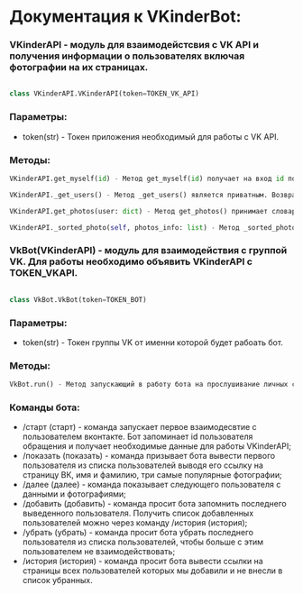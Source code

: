 # Документация к VKinderBot:
### VKinderAPI - модуль для взаимодейстсвия с VK API и получения информации о пользователях включая фотографии на их страницах.

```python

class VKinderAPI.VKinderAPI(token=TOKEN_VK_API)

```

### Параметры:
* token(str) - Токен приложения необходимый для работы с VK API.

### Методы:
```python
VKinderAPI.get_myself(id) - Метод get_myself(id) получает на вход id пользователя VK. На выходе определяет пол, дату рождения и город пользователя. Метод возвращает имя переданного пользователя.
```

```python
VKinderAPI._get_users() - Метод _get_users() является приватным. Возвращает список словарей с размером в 1000 пользователей в соответсвии с параметрами полученными после вызова метода get_myself()
```

```python
VKinderAPI.get_photos(user: dict) - Метод get_photos() принимает словарь одного пользователя, которого мы можем получить при вызовае функции _get_users(). Возвращает словарь {'url': link, 'id': id, 'owner_id': owner_id, 'likes': likes} для получения фотографии пользователя.
```

```python
VKinderAPI._sorted_photo(self, photos_info: list) - Метод _sorted_photo() является приватным. Принимает словарь метода get_photos(). Возвращает отсортированные список фотографии пользователя по лайкам.
```

### VkBot(VKinderAPI) - модуль для взаимодействия с группой VK. Для работы необходимо объявить VKinderAPI с TOKEN_VKAPI.

```python

class VkBot.VkBot(token=TOKEN_BOT)

```

### Параметры:
* token(str) - Токен группы VK от именни которой будет рабоать бот.

### Методы:
```python
VkBot.run() - Метод запускающий в работу бота на прослушивание личных сообщений и реакции на переданные команды.
```

### Команды бота:
* /старт (старт) - команда запускает первое взаимодесвтие с пользователем вконтакте. Бот запоминает id пользователя обращения и получает необходимые данные для работы VKinderAPI;
* /показать (показать) - команда призывает бота вывести первого пользователя из списка пользователей выводя его ссылку на страницу ВК, имя и фамилию, три самые популярные фотографии;
* /далее (далее) - команда показывает следующего пользователя с данными и фотографиями;
* /добавить (добавить) - команда просит бота запомнить последнего выведенного пользователя. Получить список добавленных пользователей можно через команду /история (история);
* /убрать (убрать) - команда просит бота убрать последнего пользователя из списка пользователей, чтобы больше с этим пользователем не взаимодействовать;
* /история (история) - команда просит бота вывести ссылки на страницы всех пользователей которых мы добавили и не внесли в список убранных.
